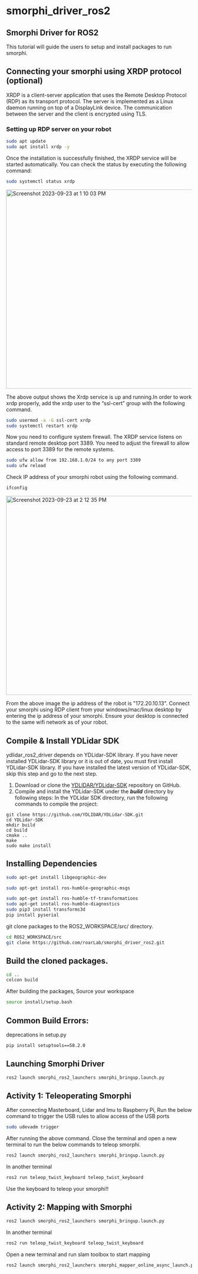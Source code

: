 # smorphi_driver_ros2
## Smorphi Driver for ROS2
This tutorial will guide the users to setup and install packages to run smorphi.
## Connecting your smorphi using XRDP protocol (optional)
XRDP is a client-server application that uses the Remote Desktop Protocol (RDP) as its transport protocol. The server is implemented as a Linux daemon running on top of a DisplayLink device. The communication between the server and the client is encrypted using TLS.
### Setting up RDP server on your robot
```bash
sudo apt update
sudo apt install xrdp -y
```
Once the installation is successfully finished, the XRDP service will be started automatically. You can check the status by executing the following command:
```bash
sudo systemctl status xrdp
```
<img width="540" alt="Screenshot 2023-09-23 at 1 10 03 PM" src="https://github.com/roarLab/smorphi_driver_ros2/assets/34149646/bbe63796-ea56-4e9d-b9c6-c02c6a4b9faf">
<br>

The above output shows the Xrdp service is up and running.In order to work xrdp properly, add the xrdp user to the “ssl-cert” group with the following command.
```bash
sudo usermod -a -G ssl-cert xrdp 
sudo systemctl restart xrdp 
```
Now you need to configure system firewall. The XRDP service listens on standard remote desktop port 3389. You need to adjust the firewall to allow access to port 3389 for the remote systems.
```bash
sudo ufw allow from 192.168.1.0/24 to any port 3389 
sudo ufw reload
```
Check IP address of your smorphi robot using the following command.
```bash
ifconfig
```
<img width="540" alt="Screenshot 2023-09-23 at 2 12 35 PM" src="https://github.com/roarLab/smorphi_driver_ros2/assets/34149646/15220112-c323-4d98-9b58-25fc2568833d">
<br>

From the above image the ip address of the robot is "172.20.10.13". Connect your smorphi using RDP client from your windows/mac/linux desktop by entering the ip address of your smorphi. Ensure your desktop is connected to the same wifi network as of your robot.


## Compile & Install YDLidar SDK

ydlidar_ros2_driver depends on YDLidar-SDK library. If you have never installed YDLidar-SDK library or it is out of date, you must first install YDLidar-SDK library. If you have installed the latest version of YDLidar-SDK, skip this step and go to the next step.

1. Download or clone the [YDLIDAR/YDLidar-SDK](https://github.com/YDLIDAR/YDLidar-SDK) repository on GitHub.
2. Compile and install the YDLidar-SDK under the ***build*** directory by following steps:
  In the YDLidar SDK directory, run the following commands to compile the project:
```
git clone https://github.com/YDLIDAR/YDLidar-SDK.git
cd YDLidar-SDK
mkdir build
cd build
cmake ..
make
sudo make install
```

## Installing Dependencies
```bash
sudo apt-get install libgeographic-dev
```
```bash
sudo apt-get install ros-humble-geographic-msgs
```
```bash
sudo apt-get install ros-humble-tf-transformations
sudo apt-get install ros-humble-diagnostics
sudo pip3 install transforms3d
pip install pyserial
```
git clone packages to the ROS2_WORKSPACE/src/ directory.
```bash
cd ROS2_WORKSPACE/src
git clone https://github.com/roarLab/smorphi_driver_ros2.git
```

## Build the cloned packages.
```bash
cd ..
colcon build
```
After building the packages, Source your workspace
```bash
source install/setup.bash
```
## Common Build Errors:
deprecations in setup.py
```bash
pip install setuptools==58.2.0
```
## Launching Smorphi Driver

```bash
ros2 launch smorphi_ros2_launchers smorphi_bringup.launch.py
```


## Activity 1: Teleoperating Smorphi
After connecting Masterboard, Lidar and Imu to Raspberry Pi, Run the below command to trigger the USB rules to allow access of the USB ports
```bash
sudo udevadm trigger
```
After running the above command. Close the terminal and open a new terminal to run the below commands to teleop smorphi.
```bash
ros2 launch smorphi_ros2_launchers smorphi_bringup.launch.py
```
In another terminal
```bash
ros2 run teleop_twist_keyboard teleop_twist_keyboard
```
Use the keyboard to teleop your smorphi!!

## Activity 2: Mapping with Smorphi

```bash
ros2 launch smorphi_ros2_launchers smorphi_bringup.launch.py
```
In another terminal
```bash
ros2 run teleop_twist_keyboard teleop_twist_keyboard
```
Open a new terminal and run slam toolbox to start mapping
```bash
ros2 launch smorphi_ros2_launchers smorphi_mapper_online_async_launch.py



